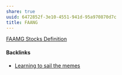 ```yaml
---
share: true
uuid: 6472852f-3e10-4551-941d-95a970870d7c
title: FAANG
---
```

[FAAMG Stocks Definition](https://www.investopedia.com/terms/f/faamg-stocks.asp)

#### Backlinks

* [Learning to sail the memes](/e3ed979d-7207-4dfa-806c-03aab973a4c9)